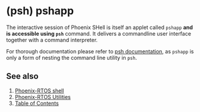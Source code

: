 # (psh) pshapp

The interactive session of Phoenix SHell is itself an applet called `pshapp` **and is accessible using `psh`** command. It delivers a commandline user interface together with a command interpreter.

For thorough documentation please refer to [psh documentation](../psh.md), as `pshapp` is only a form of nesting the command line utility in `psh`. 

## See also

1. [Phoenix-RTOS shell](psh.md)
2. [Phoenix-RTOS Utilities](README.md)
3. [Table of Contents](../README.md)

